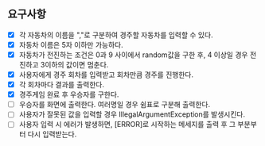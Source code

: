 ## 요구사항
- [X] 각 자동차의 이름을 ","로 구분하여 경주할 자동차를 입력할 수 있다.
- [X] 자동차 이름은 5자 이하만 가능하다.
- [X] 자동차가 전진하는 조건은 0과 9 사이에서 random값을 구한 후, 4 이상일 경우 전진하고 3이하의 값이면 멈춘다.
- [X] 사용자에게 경주 회차를 입력받고 회차만큼 경주를 진행한다.
- [X] 각 회차마다 결과를 출력한다.
- [X] 경주게임 완료 후 우승자를 구한다.
- [ ] 우승자를 화면에 출력한다. 여러명일 경우 쉼표로 구분해 출력한다.
- [ ] 사용자가 잘못된 값을 입력할 경우 IllegalArgumentException를 발생시킨다.
- [ ] 사용자 입력 시 에러가 발생하면, [ERROR]로 시작하는 메세지를 출력 후 그 부분부터 다시 입력받는다.